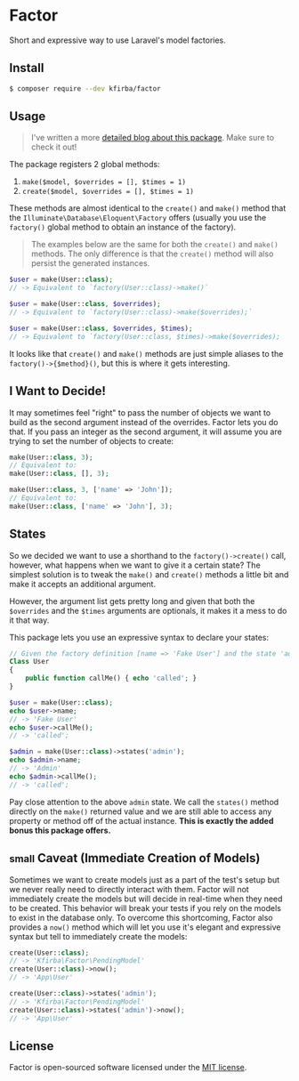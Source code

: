 # Factor

Short and expressive way to use Laravel's model factories.

## Install
```bash
$ composer require --dev kfirba/factor
```

## Usage

> I've written a more [detailed blog about this package](https://kfirba.me/blog/factor-short-and-expressive-way-to-use-laravels-factories). Make sure to check it out!

The package registers 2 global methods:

1. `make($model, $overrides = [], $times = 1)`
2. `create($model, $overrides = [], $times = 1)`

These methods are almost identical to the `create()` and `make()` method that the `Illuminate\Database\Eloquent\Factory` offers (usually you use the `factory()` global method to obtain an instance of the factory).

> The examples below are the same for both the `create()` and `make()` methods. The only difference is that the `create()` method will also persist the generated instances.
```php
$user = make(User::class);
// -> Equivalent to `factory(User::class)->make()`

$user = make(User::class, $overrides);
// -> Equivalent to `factory(User::class)->make($overrides);`

$user = make(User::class, $overrides, $times);
// -> Equivalent to `factory(User::class, $times)->make($overrides);
```

It looks like that `create()` and `make()` methods are just simple aliases to the `factory()->{$method}()`, but this is where it gets interesting.

## I Want to Decide!

It may sometimes feel "right" to pass the number of objects we want to build as the second argument instead of the overrides. Factor lets you do that. If you pass an integer as the second argument, it will assume you are trying to set the number of objects to create:

```php
make(User::class, 3);
// Equivalent to:
make(User::class, [], 3);

make(User::class, 3, ['name' => 'John']);
// Equivalent to:
make(User::class, ['name' => 'John'], 3);
```

## States

So we decided we want to use a shorthand to the `factory()->create()` call, however, what happens when we want to give it a certain state?
The simplest solution is to tweak the `make()` and `create()` methods a little bit and make it accepts an additional argument.

However, the argument list gets pretty long and given that both the `$overrides` and the `$times` arguments are optionals, it makes it a mess to do it that way.

This package lets you use an expressive syntax to declare your states:

```php
// Given the factory definition [name => 'Fake User'] and the state 'admin' [name => 'Admin']:
Class User 
{
    public function callMe() { echo 'called'; }
}

$user = make(User::class);
echo $user->name;
// -> 'Fake User'
echo $user->callMe();
// -> 'called';

$admin = make(User::class)->states('admin');
echo $admin->name;
// -> 'Admin'
echo $admin->callMe();
// -> 'called';
```

Pay close attention to the above `admin` state.
We call the `states()` method directly on the `make()` returned value and we are still able to access any property or method off of the actual instance. **This is exactly the added bonus this package offers.**

## <small>small</small> Caveat (Immediate Creation of Models)

Sometimes we want to create models just as a part of the test's setup but we never really need to directly interact with them.
Factor will not immediately create the models but will decide in real-time when they need to be created.
This behavior will break your tests if you rely on the models to exist in the database only.
To overcome this shortcoming, Factor also provides a `now()` method which will let you use it's elegant and expressive syntax but tell to immediately create the models:

```php
create(User::class);
// -> 'Kfirba\Factor\PendingModel'
create(User::class)->now();
// -> 'App\User'

create(User::class)->states('admin');
// -> 'Kfirba\Factor\PendingModel'
create(User::class)->states('admin')->now();
// -> 'App\User'
```

## License
Factor is open-sourced software licensed under the [MIT license](https://opensource.org/licenses/MIT).